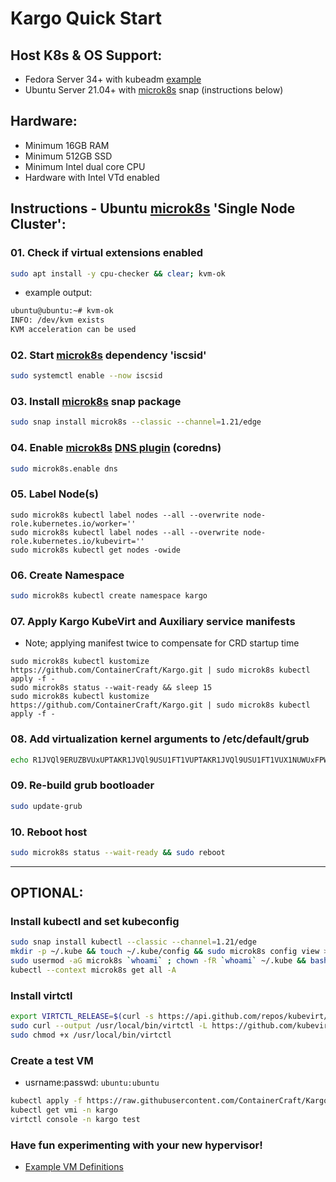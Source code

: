 # Kargo Quick Start
## Host K8s & OS Support:
  - Fedora Server 34+ with kubeadm [example](https://github.com/ContainerCraft/Kargo/blob/master/docs/kubeadm.md)
  - Ubuntu Server 21.04+ with [microk8s] snap (instructions below)
    
## Hardware:
  - Minimum 16GB RAM
  - Minimum 512GB SSD
  - Minimum Intel dual core CPU
  - Hardware with Intel VTd enabled
    
## Instructions - Ubuntu [microk8s] 'Single Node Cluster':
### 01. Check if virtual extensions enabled
```sh
sudo apt install -y cpu-checker && clear; kvm-ok
```
  - example output:
```sh
ubuntu@ubuntu:~# kvm-ok
INFO: /dev/kvm exists
KVM acceleration can be used
```
### 02. Start [microk8s] dependency 'iscsid'
```sh
sudo systemctl enable --now iscsid
```
### 03. Install [microk8s] snap package
```sh
sudo snap install microk8s --classic --channel=1.21/edge
```
### 04. Enable [microk8s] [DNS plugin](https://microk8s.io/docs/addon-dns) (coredns)
```sh
sudo microk8s.enable dns
```
### 05. Label Node(s)
```
sudo microk8s kubectl label nodes --all --overwrite node-role.kubernetes.io/worker=''
sudo microk8s kubectl label nodes --all --overwrite node-role.kubernetes.io/kubevirt=''
sudo microk8s kubectl get nodes -owide
```
### 06. Create Namespace
```sh
sudo microk8s kubectl create namespace kargo
```
### 07. Apply Kargo KubeVirt and Auxiliary service manifests
  - Note; applying manifest twice to compensate for CRD startup time
```
sudo microk8s kubectl kustomize https://github.com/ContainerCraft/Kargo.git | sudo microk8s kubectl apply -f -
sudo microk8s status --wait-ready && sleep 15
sudo microk8s kubectl kustomize https://github.com/ContainerCraft/Kargo.git | sudo microk8s kubectl apply -f -
```
### 08. Add virtualization kernel arguments to /etc/default/grub
```sh
echo R1JVQl9ERUZBVUxUPTAKR1JVQl9USU1FT1VUPTAKR1JVQl9USU1FT1VUX1NUWUxFPWhpZGRlbgpHUlVCX0RJU1RSSUJVVE9SPWBsc2JfcmVsZWFzZSAtaSAtcyAyPiAvZGV2L251bGwgfHwgZWNobyBEZWJpYW5gCkdSVUJfQ01ETElORV9MSU5VWD0nY2dyb3VwX21lbW9yeT0xIGNncm91cF9lbmFibGU9Y3B1c2V0IGNncm91cF9lbmFibGU9bWVtb3J5IHN5c3RlbWQudW5pZmllZF9jZ3JvdXBfaGllcmFyY2h5PTAgaW50ZWxfaW9tbXU9b24gaW9tbXU9cHQgcmQuZHJpdmVyLnByZT12ZmlvLXBjaSBwY2k9cmVhbGxvYycK | base64 -d | sudo tee /etc/default/grub
```
### 09. Re-build grub bootloader
```sh
sudo update-grub
```
### 10. Reboot host
```sh
sudo microk8s status --wait-ready && sudo reboot
```
---------------------------------------------------------------------------
## OPTIONAL:
### Install kubectl and set kubeconfig
```sh
sudo snap install kubectl --classic --channel=1.21/edge
mkdir -p ~/.kube && touch ~/.kube/config && sudo microk8s config view >> ~/.kube/config
sudo usermod -aG microk8s `whoami` ; chown -fR `whoami` ~/.kube && bash
kubectl --context microk8s get all -A
```
### Install virtctl
```sh
export VIRTCTL_RELEASE=$(curl -s https://api.github.com/repos/kubevirt/kubevirt/releases/latest | awk -F '["v,]' '/tag_name/{print $5}')
sudo curl --output /usr/local/bin/virtctl -L https://github.com/kubevirt/kubevirt/releases/download/v${VIRTCTL_RELEASE}/virtctl-${VIRTCTL_RELEASE}-linux-amd64
sudo chmod +x /usr/local/bin/virtctl
```
### Create a test VM
  - usrname:passwd: `ubuntu:ubuntu`
```sh
kubectl apply -f https://raw.githubusercontent.com/ContainerCraft/Kargo/master/test/test.yaml
kubectl get vmi -n kargo
virtctl console -n kargo test
```

### Have fun experimenting with your new hypervisor!
  - [Example VM Definitions]

[microk8s]:https://microk8s.io
[Example VM Definitions]:https://github.com/ContainerCraft/qubo/tree/main/wip
